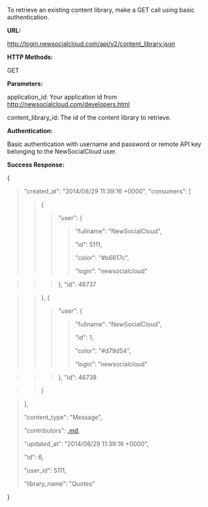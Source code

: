 To retrieve an existing content library, make a GET call using basic authentication.

**URL:**

http://login.newsocialcloud.com/api/v2/content_library.json

**HTTP Methods:**

GET

**Parameters:**

<p>application_id: Your application id from <a href='http://newsocialcloud.com/developers.html'>http://newsocialcloud.com/developers.html</a></p>
<p>content_library_id: The id of the content library to retrieve.</p>

**Authentication:**

Basic authentication with username and password or remote API key belonging to the NewSocialCloud user.

**Success Response:**

{
> "created\_at": "2014/08/29 11:39:16 +0000",
> "consumers": [
> > {
> > > "user": {
> > > > <p>"fullname": "NewSocialCloud",</p>
> > > > <p>"id": 5111,</p>
> > > > <p>"color": "#b6617c",</p>
> > > > <p>"login": "newsocialcloud"</p>

> > > },
> > > "id": 46737

> > },
> > {
> > > "user": {
> > > > <p>"fullname": "NewSocialCloud",</p>
> > > > <p>"id": 1,</p>
> > > > <p>"color": "#d79d54",</p>
> > > > <p>"login": "newsocialcloud"</p>

> > > },
> > > "id": 46738

> > }

> ],
> <p>"content_type": "Message",</p>
> <p>"contributors": <a href='.md'>.md</a>,</p>
> <p>"updated_at": "2014/08/29 11:39:16 +0000",</p>
> <p>"id": 6,</p>
> <p>"user_id": 5111,</p>
> <p>"library_name": "Quotes"</p>
}